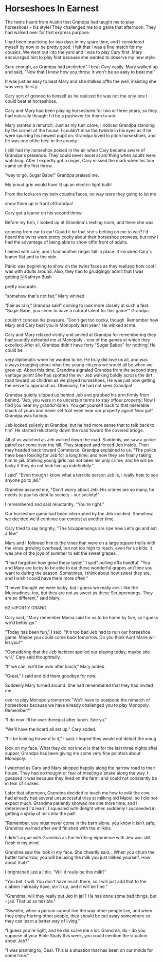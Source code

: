 Horseshoes In Earnest
=====================

The twins heard from Austin that Grandpa had taught me to play horseshoes - his
style! They challenged me to a game that afternoon. They had walked over for that
express purpose.

I had been practicing for two days in my spare time, and I considered myself by now
to be pretty good. I felt that I was a fine match for my cousins. We went out into
the yard and I was to play Cary first. Mary encouraged him to play first because she
wanted to observe my new style.

Sure enough, as Grandpa had predicted" I beat Cary easily. Mary walked up and said,
"Now that I know how you throw, it won't be so easy to beat me!"

It was just as easy to beat Mary and she stalked offto the well, insisting she was
very thirsty.

Cary sort of grinned to himself as he realized he was not the only one I could beat
at horseshoes.

Cary and Mary had been playing horseshoes for two or three years, so they had
naturally thought I'd be a pushover for them to win.

Mary wanted a rematch. Just as my tum came, I noticed Grandpa standing by the corner
of the house. I couldn't miss the twinkle in his eyes as if he were spurring his
newest pupil on. Grandpa loved to pitch horseshoes, and he was one ofthe best in the
county.

I still had my horseshoe poised in the air when Cary became aware of Grandpa's
presence. They could never excel at an)'thing when adults were watching. After I
expertly got a ringer, Cary missed the mark when his tum came on the first throw.

"way to go, Sugar Babe!" Grandpa praised me.

My proud grin would have lit up an electric light bulb!

From the looks on my twin cousins'faces, no way were they going to let me

show them up in front ofGrandpa!

Cary got a leaner on his second throw.

Before my turn, I looked up at Grandma's resting room, and there she was

grinning from ear to ear! Could it be that she s betting on me to win? I'd heard the
twins were pretty cocky about their horseshoe prowess, but now I had the advantage of
being able to show offin front of adults.

I aimed with care, and I had another ringer fall in place. It knocked Cary's leaner
flat and to the side.

Panic was beginning to show on the twins'faces as they realized how cool I was with
adults around. Also, they had to grudgingly admit that I was getting ￼Kathryn Bush

pretty accurate.

"somehow that's not fair," Mary whined.

"Fair as rain," Grandpa said" coming to look more closely at such a feat. "Sugar
Babe, you seem to have a natural talent for this game'" Grandpa

couldn't conceal his pleasure. "Don't get too cocky, though. Remember how Mary and
Cary beat you in Monopoly last year." He winked at me.

Cary and Mary relaxed visibly and smiled at Grandpa for remembering they had soundly
defeated me at Monopoly - one of the games at which they excelled. After all, Grandpa
didn't have forty "Sugar Babes" for nothing! He could be

very diplomatic when he wanted to be. He truly did love us all, and was always
bragging about what fine young citizens we would all be when we grew up. About this
time, Grandma signaled Grandpa from the second story vantage point! She had spotted
the evil Jeb walking boldly across the dirt road toward us children as we played
horseshoes, He was just now getting the nerve to approach us. Obviously, he had not
seen Grandpa!

Grandpa quietly slipped up behind Jeb and grabbed his arm firmly from behind. "Jeb,
you were in no uncertain terms to stay offour property! Now I find you near my
grandchildren. You get yourself back to that miserable shack of yours and never set
foot even near our property again! Now go!" Grandpa was furious.

Jeb looked sullenly at Grandpa, but he had more sense that to talk back to him. He
started reluctantly down the road toward the covered bridge.

All of us watched as Jeb walked down the road. Suddenly, we saw a police patrol car
come over the hill. They stopped and forced Jeb inside. Then they headed back toward
Commerce. Grandpa explained to us, "The police have been looking for Jeb for a long
time; and now they are finally taking him to jail. Stalking young girls has not been
his only crime, and he will be lucky if they do not lock him up indefinitely."

I said" "Even though I know what a terrible person Jeb is, I really hate to see
anyone go to jail."

Grandma assured me, "Don't worry about Jeb. His crimes are so many, he needs to pay
his debt to society - our society!"

I remembered and said reluctantly, "You're right."

Our horseshoe game had been interrupted by the Jeb incident. Somehow, we decided we'd
continue our contest at another time.

Cary tried to say brightly, "The Scuppemongs are ripe now Let's go and eat a few"

Mary and I followed him to the vines that were on a large square trellis with the
vines growing overhead, but not too high to reach, even for us kids. It was one of
the joys of summer to eat the sweet grapes.

"I had forgotten how good these taste!" I said" pulling offa handful' "You and Mary
are lucky to be able to eat these wonderful grapes an)'tlme you want to during the
season. Sometimes, I think about how sweet they are, and I wish I could have them
more often."

"I never thought we were lucky, but I guess we really are. I like the Muscadines,
too, but they are not as sweet as these Scuppernongs. They are so different," said
Mary.

62 ￼FORTY GRAND

Cary said, "Mary remember Mama said for us to be home by five, so I guess we'd better
go."

"Today has been fun," I said. "It's too bad Jeb had to ruin our horseshoe game. Maybe
you could come back tomorrow. Do you think Aunt Marie will let you?"

"Considering that the Jeb incident spoiled our playing today, maybe she will," Cary
said thoughttully.

"If we can, we'll be over after lunch," Mary added.

"Great," I said and bid them goodbye for now.

Suddenly Mary turned around. She had remembered that they had invited me

over to play Monopoly tomorrow "We'll have to postpone the rematch of horseshoes
because we have already challenged you to play Monopoly. Remember?"

"I do now I'll be over therejust after lunch. See ya."

"We'll have the board all set up," Cary added.

"I'll be looking forward to it," I said. I hoped they would not detect the smug

look on my face. What they do not know is that for the last three nights aftei
supper, Grandpa has been giving me some very fine pointers about Monopoly.

I watched as Cary and Mary skipped happily along the narrow road to their house. They
had no thought or fear of meeting a snake along the way. I guessed it was because
they lived on the farm, and could not constantly be in fear of snakes.

Later that afternoon, Grandma decided to teach me how to milk the cow. I had already
had several unsuccessful tries at milking old Mabel, so I did not expect much.
Grandma patiently showed me one more time; and I determined I'd learn. I squealed
with delight when suddenly I succeeded in getting a spray of milk into the pail!

"Remember, you must never come in the barn alone. you know it isn't safe,,' Grandma
warned after we'd finished with the milkins.

I didn't argue with Grandma as the terrifiing eiperience with Jeb was still fresh in
my mind.

Grandma saw the look in my face. She cheerily said, ,.When you churn the butter
tomorrow, you will be using the milk you just milked yourself. How about that?"

I brightened just a little. "Will it really be this milk?"

"You bet it will. You don't have much there, so I will just add that to the clabber I
already have, stir it up, and it will be fine."

"Grandma, will they really put Jeb in jail? He has done some bad things, but - jail.
That us so terrible."

"Sweetie, when a person cannot live the way other people live, and when they enjoy
hurting other people, they should be put away somewhere so they can learn a better
way of living."

"I guess you're right, and he did scare me a lot. Grandma, do - do you suppose at
your Bible Study this week, you could mention the situation about Jeb?"

"I was planning to, Dear. This is a situation that has been on our minds for some
time."


